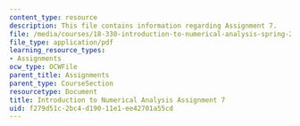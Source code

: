 ```yaml
---
content_type: resource
description: This file contains information regarding Assignment 7.
file: /media/courses/18-330-introduction-to-numerical-analysis-spring-2012/f279d51c2bc4d19011e1ee42701a55cd_MIT18_330S12_hw7.pdf
file_type: application/pdf
learning_resource_types:
- Assignments
ocw_type: OCWFile
parent_title: Assignments
parent_type: CourseSection
resourcetype: Document
title: Introduction to Numerical Analysis Assignment 7
uid: f279d51c-2bc4-d190-11e1-ee42701a55cd
---
```

